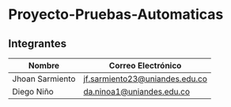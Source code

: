 # Proyecto-Pruebas-Automaticas
## Integrantes

| **Nombre**         | **Correo Electrónico**      |
|--------------------|-----------------------------|
| Jhoan Sarmiento    | jf.sarmiento23@uniandes.edu.co  |
| Diego Niño       | da.ninoa1@uniandes.edu.co       |
